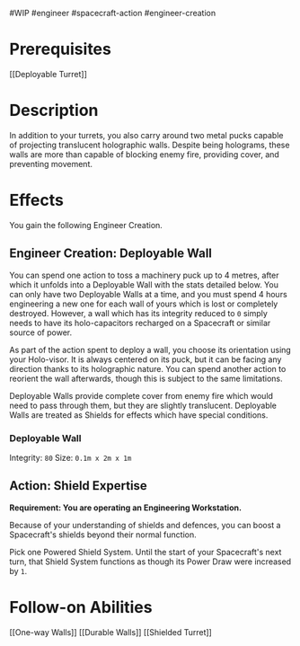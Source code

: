 #WIP #engineer #spacecraft-action #engineer-creation 

# Prerequisites

[[Deployable Turret]]

# Description

In addition to your turrets, you also carry around two metal pucks capable of projecting translucent holographic walls. Despite being holograms, these walls are more than capable of blocking enemy fire, providing cover, and preventing movement.

# Effects

You gain the following Engineer Creation.

## Engineer Creation: Deployable Wall

You can spend one action to toss a machinery puck up to 4 metres, after which it unfolds into a Deployable Wall with the stats detailed below. You can only have two Deployable Walls at a time, and you must spend 4 hours engineering a new one for each wall of yours which is lost or completely destroyed. However, a wall which has its integrity reduced to `0` simply needs to have its holo-capacitors recharged on a Spacecraft or similar source of power.

As part of the action spent to deploy a wall, you choose its orientation using your Holo-visor. It is always centered on its puck, but it can be facing any direction thanks to its holographic nature. You can spend another action to reorient the wall afterwards, though this is subject to the same limitations.

Deployable Walls provide complete cover from enemy fire which would need to pass through them, but they are slightly translucent. Deployable Walls are treated as Shields for effects which have special conditions.

### Deployable Wall

Integrity: `80`
Size: `0.1m x 2m x 1m`

## Action: Shield Expertise

**Requirement: You are operating an Engineering Workstation.**

Because of your understanding of shields and defences, you can boost a Spacecraft's shields beyond their normal function.

Pick one Powered Shield System. Until the start of your Spacecraft's next turn, that Shield System functions as though its Power Draw were increased by `1`. 

# Follow-on Abilities

[[One-way Walls]]
[[Durable Walls]]
[[Shielded Turret]]